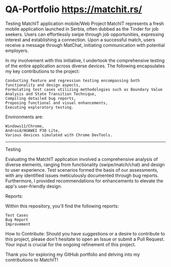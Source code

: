 


# QA-Portfolio https://matchit.rs/
Testing MatchIT application mobile/Web
Project
MatchIT represents a fresh mobile application launched in Serbia, often dubbed as the Tinder for job seekers. Users can effortlessly swipe through job opportunities, expressing interest and establishing a connection. Upon a successful match, users receive a message through MatChat, initiating communication with potential employers.

In my involvement with this initiative, I undertook the comprehensive testing of the entire application across diverse devices. The following encapsulates my key contributions to the project:

    Conducting feature and regression testing encompassing both functionality and design aspects,
    Formulating test cases utilizing methodologies such as Boundary Value Analysis and State Transition Technique,
    Compiling detailed bug reports,
    Proposing functional and visual enhancements,
    Executing exploratory testing.

Environments are:

    Windows11/Chrome,
    Android/HUAWEI P30 Lite,
    Various devices simulated with Chrome DevTools.
----------------------------------------------------------------------------------------------------------------------------------------------------------------------------------------------------------------
Testing

Evaluating the MatchIT application involved a comprehensive analysis of diverse elements, ranging from functionality (swipe/match/chat) and design to user experience. Test scenarios formed the basis of our assessments, with any identified issues meticulously documented through bug reports. Furthermore, I provided recommendations for enhancements to elevate the app's user-friendly design.

Reports:

Within this repository, you'll find the following reports:

    Test Cases
    Bug Report
    Improvement

How to Contribute:
Should you have suggestions or a desire to contribute to this project, please don't hesitate to open an Issue or submit a Pull Request. Your input is crucial for the ongoing refinement of this project.

Thank you for exploring my GitHub portfolio and delving into my contributions to MatchIT!
